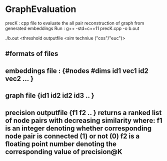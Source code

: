 # GraphEvaluation

precK : cpp file to evaluate the all pair reconstruction of graph from generated embeddings
Run : g++ -std=c++11 precK.cpp -o b.out

./b.out <embeddings file> <graph file> <threshold outputfile <precision outputfile> <jaccard outputfile> <sim techniue ("cos"/"euc")>

#formats of files
--------------------
embeddings file : 
{#nodes #dims
id1 vec1
id2 vec2
...
}
--------------------
graph file
{id1 id2
id2 id3
..
}
--------------------
precision outputfile
{f1 f2
..
}
returns a ranked list of node pairs with decreasing similarity where:
f1 is an integer denoting whether corresponding node pair is connected (1) or not (0)
f2 is a floating point number denoting the corresponding value of precision@K
--------------------

